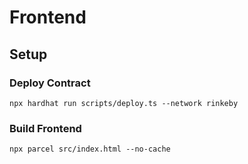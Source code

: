 # Frontend

## Setup

### Deploy Contract

`npx hardhat run scripts/deploy.ts --network rinkeby`

### Build Frontend

`npx parcel src/index.html --no-cache`
